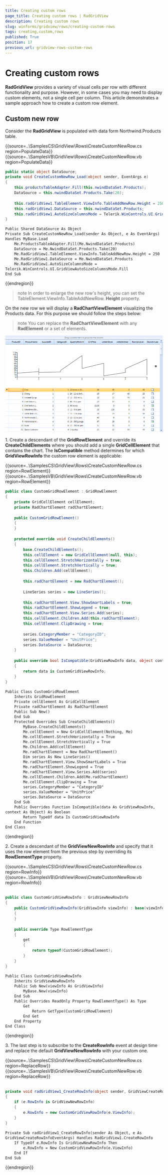 ```yaml
---
title: Creating custom rows
page_title: Creating custom rows | RadGridView
description: Creating custom rows
slug: winforms/gridview/rows/creating-custom-rows
tags: creating,custom,rows
published: True
position: 17
previous_url: gridview-rows-custom-rows
---
```


# Creating custom rows

__RadGridView__ provides a variety of visual cells per row with different functionality and purpose. However, in some cases you may need to display custom elements, not a single cell per column. This article demonstrates a sample approach how to create a custom row element.

## Custom new row

Consider the __RadGridView__ is populated with data form Northwind.Products table. 

{{source=..\SamplesCS\GridView\Rows\CreateCustomNewRow.cs region=PopulateData}} 
{{source=..\SamplesVB\GridView\Rows\CreateCustomNewRow.vb region=PopulateData}} 

````C#
public static object DataSource;
private void CreateCustomNewRow_Load(object sender, EventArgs e)
{
    this.productsTableAdapter.Fill(this.nwindDataSet.Products);
    DataSource = this.nwindDataSet.Products.Take(20);
 
    this.radGridView1.TableElement.ViewInfo.TableAddNewRow.Height = 250;
    this.radGridView1.DataSource = this.nwindDataSet.Products;
    this.radGridView1.AutoSizeColumnsMode = Telerik.WinControls.UI.GridViewAutoSizeColumnsMode.Fill;
}

````
````VB.NET
Public Shared DataSource As Object
Private Sub CreateCustomNewRow_Load(sender As Object, e As EventArgs) Handles MyBase.Load
    Me.ProductsTableAdapter.Fill(Me.NwindDataSet.Products)
    DataSource = Me.NwindDataSet.Products.Take(20)
    Me.RadGridView1.TableElement.ViewInfo.TableAddNewRow.Height = 250
    Me.RadGridView1.DataSource = Me.NwindDataSet.Products
    Me.RadGridView1.AutoSizeColumnsMode = Telerik.WinControls.UI.GridViewAutoSizeColumnsMode.Fill
End Sub

````

{{endregion}} 

>note In order to enlarge the new row's height, you can set the TableElement.ViewInfo.TableAddNewRow. __Height__ property.
>


On the new row we will display a __RadChartViewElement__ visualizing the Products data. For this purpose we should follow the steps below:

>note You can replace the __RadChartViewElement__ with any __RadElement__ or a set of elements.
>

![gridview-rows-custom-rows 001](images/gridview-rows-custom-rows001.png)

1\. Create a descendant of the __GridRowElement__ and override its __CreateChildElements__ where you should add a single __GridCellElement__ that contains the chart. The __IsCompatible__ method  determines for which __GridViewRowInfo__ the custom row element is applicable:

{{source=..\SamplesCS\GridView\Rows\CreateCustomNewRow.cs region=RowElement}} 
{{source=..\SamplesVB\GridView\Rows\CreateCustomNewRow.vb region=RowElement}} 

````C#
public class CustomGridRowElement : GridRowElement
{
    private GridCellElement cellElement;
    private RadChartElement radChartElement;
    
    public CustomGridRowElement()
    {
    }
        
    protected override void CreateChildElements()
    {
        base.CreateChildElements();
        this.cellElement = new GridCellElement(null, this);
        this.cellElement.StretchHorizontally = true;
        this.cellElement.StretchVertically = true;
        this.Children.Add(cellElement);
        
        this.radChartElement = new RadChartElement();
        
        LineSeries series = new LineSeries();
        
        this.radChartElement.View.ShowSmartLabels = true;
        this.radChartElement.ShowLegend = true;
        this.radChartElement.View.Series.Add(series);
        this.cellElement.Children.Add(this.radChartElement);
        this.cellElement.ClipDrawing = true;
        
        series.CategoryMember = "CategoryID";
        series.ValueMember = "UnitPrice";
        series.DataSource = DataSource;
    }
        
    public override bool IsCompatible(GridViewRowInfo data, object context)
    {
        return data is CustomGridViewRowInfo;
    }
}

````
````VB.NET
Public Class CustomGridRowElement
    Inherits GridRowElement
    Private cellElement As GridCellElement
    Private radChartElement As RadChartElement
    Public Sub New()
    End Sub
    Protected Overrides Sub CreateChildElements()
        MyBase.CreateChildElements()
        Me.cellElement = New GridCellElement(Nothing, Me)
        Me.cellElement.StretchHorizontally = True
        Me.cellElement.StretchVertically = True
        Me.Children.Add(cellElement)
        Me.radChartElement = New RadChartElement()
        Dim series As New LineSeries()
        Me.radChartElement.View.ShowSmartLabels = True
        Me.radChartElement.ShowLegend = True
        Me.radChartElement.View.Series.Add(series)
        Me.cellElement.Children.Add(Me.radChartElement)
        Me.cellElement.ClipDrawing = True
        series.CategoryMember = "CategoryID"
        series.ValueMember = "UnitPrice"
        series.DataSource = DataSource
    End Sub
    Public Overrides Function IsCompatible(data As GridViewRowInfo, context As Object) As Boolean
        Return TypeOf data Is CustomGridViewRowInfo
    End Function
End Class

````

{{endregion}} 

2\. Create a descendant of the __GridViewNewRowInfo__ and specify that it uses the row element from the previous step by overriding its __RowElementType__ property.

{{source=..\SamplesCS\GridView\Rows\CreateCustomNewRow.cs region=RowInfo}} 
{{source=..\SamplesVB\GridView\Rows\CreateCustomNewRow.vb region=RowInfo}} 

````C#
    
public class CustomGridViewRowInfo : GridViewNewRowInfo
{
    public CustomGridViewRowInfo(GridViewInfo viewInfo) : base(viewInfo)
    {
    }
        
    public override Type RowElementType
    {
        get
        {
            return typeof(CustomGridRowElement);
        }
    }
}

````
````VB.NET
Public Class CustomGridViewRowInfo
    Inherits GridViewNewRowInfo
    Public Sub New(viewInfo As GridViewInfo)
        MyBase.New(viewInfo)
    End Sub
    Public Overrides ReadOnly Property RowElementType() As Type
        Get
            Return GetType(CustomGridRowElement)
        End Get
    End Property
End Class

````

{{endregion}} 

3\. The last step is to subscribe to the __CreateRowInfo__ event at design time and replace the default __GridViewNewRowInfo__ with your custom one.

{{source=..\SamplesCS\GridView\Rows\CreateCustomNewRow.cs region=ReplaceRow}} 
{{source=..\SamplesVB\GridView\Rows\CreateCustomNewRow.vb region=ReplaceRow}} 

````C#
        
private void radGridView1_CreateRowInfo(object sender, GridViewCreateRowInfoEventArgs e)
{
    if (e.RowInfo is GridViewNewRowInfo)
    {
        e.RowInfo = new CustomGridViewRowInfo(e.ViewInfo);
    }
}

````
````VB.NET
Private Sub radGridView1_CreateRowInfo(sender As Object, e As GridViewCreateRowInfoEventArgs) Handles RadGridView1.CreateRowInfo
    If TypeOf e.RowInfo Is GridViewNewRowInfo Then
        e.RowInfo = New CustomGridViewRowInfo(e.ViewInfo)
    End If
End Sub

````

{{endregion}} 



